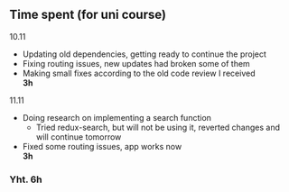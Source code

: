 ## Time spent (for uni course)

10.11
- Updating old dependencies, getting ready to continue the project
- Fixing routing issues, new updates had broken some of them
- Making small fixes according to the old code review I received  
**3h**

11.11
- Doing research on implementing a search function
    - Tried redux-search, but will not be using it, reverted changes and will continue tomorrow
- Fixed some routing issues, app works now  
**3h**

### Yht. 6h


